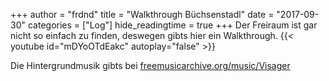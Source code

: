 +++
author = "frdnd"
title = "Walkthrough Büchsenstadl"
date = "2017-09-30"
categories = ["Log"]
hide_readingtime = true
+++
Der Freiraum ist gar nicht so einfach zu finden, deswegen gibts hier ein Walkthrough.
{{< youtube id="mDYoOTdEakc" autoplay="false" >}}

Die Hintergrundmusik gibts bei [freemusicarchive.org/music/Visager](http://freemusicarchive.org/music/Visager/Songs_From_An_Unmade_World_2/Visager_-_Songs_From_An_Unmade_World_2_-_19_Throne_Room_-Loop-)
